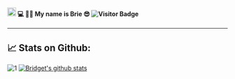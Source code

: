 #### <img src="https://raw.githubusercontent.com/MartinHeinz/MartinHeinz/master/wave.gif" width="20px">  💻 👨‍💻 My name is Brie 😎 ![Visitor Badge](https://visitor-badge.laobi.icu/badge?page_id=bridgettomu.bridgettomu)
- - -


## 📈 Stats on Github:

![1](https://github-readme-stats.vercel.app/api/top-langs/?username=bridgettomu&theme=blue-green) [![Bridget's github stats](https://github-readme-stats.vercel.app/api?username=bridgettomu&theme=blue-green)](https://github.com/MatricksDeCoder/github-readme-stats)                                                                                 
